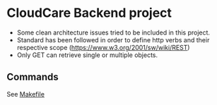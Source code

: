 # CloudCare Backend project

* Some clean architecture issues tried to be included in this project.
* Standard has been followed in order to define http verbs and their respective scope (https://www.w3.org/2001/sw/wiki/REST)
* Only GET can retrieve single or multiple objects.

## Commands

See [Makefile](Makefile)